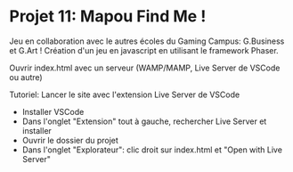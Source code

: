 # Projet 11: Mapou Find Me !

Jeu en collaboration avec le autres écoles du Gaming Campus: G.Business et G.Art !
Création d'un jeu en javascript en utilisant le framework Phaser.

Ouvrir index.html avec un serveur (WAMP/MAMP, Live Server de VSCode ou autre)

Tutoriel: Lancer le site avec l'extension Live Server de VSCode
- Installer VSCode
- Dans l'onglet "Extension" tout à gauche, rechercher Live Server et installer
- Ouvrir le dossier du projet
- Dans l'onglet "Explorateur": clic droit sur index.html et "Open with Live Server"
